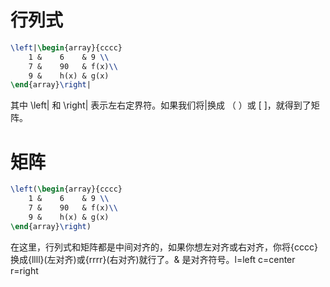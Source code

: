# 行列式

```tex
\left|\begin{array}{cccc} 
    1 &    6    & 9 \\ 
    7 &    90   & f(x)\\ 
    9 &    h(x) & g(x) 
\end{array}\right| 
```


其中 \left| 和  \right|  表示左右定界符。如果我们将|换成 （  ）或 [  ]，就得到了矩阵。

# 矩阵

```tex
\left(\begin{array}{cccc} 
    1 &    6    & 9 \\ 
    7 &    90   & f(x)\\ 
    9 &    h(x) & g(x) 
\end{array}\right) 
```


在这里，行列式和矩阵都是中间对齐的，如果你想左对齐或右对齐，你将{cccc}换成{llll}(左对齐)或{rrrr}(右对齐)就行了。& 是对齐符号。l=left c=center r=right
